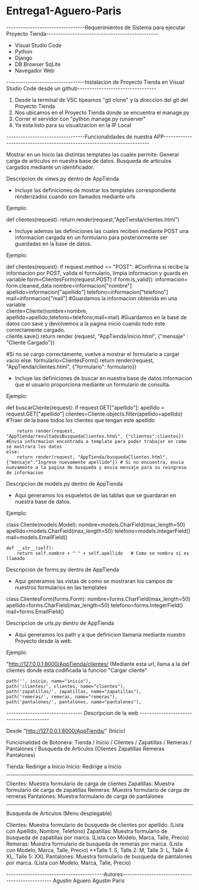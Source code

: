 # Entrega1-Aguero-Paris
---------------------------------Requerimientos de Sistema para ejecutar Proyecto Tienda-----------------------------------------------

- Visual Studio Code
- Python
- Django
- DB Browser SqLite
- Navegador Web

---------------------------------Instalacion de Proyecto Tienda en Visual Studio Code desde un github---------------------------------

1. Desde la terminal de VSC tipeamos "git clone" y la direccion del git del Proyecto Tienda
2. Nos ubicamos en el Proyecto Tienda donde se encuentra el manage.py 
3. Correr el servidor con "python manage.py runserver"
4. Ya esta listo para su visualizacion en la IP Local

---------------------------------Funcionalidades de nuestra APP------------------------------------------------------------------------
 
Mostrar en un Inicio las distintas templates las cuales permite: 
Generar carga de articulos en nuestra base de datos.
Busqueda de articulos cargados mediante un identificador.

Descripcion de views.py dentro de AppTienda

- Incluye las definiciones de mostrar los templates correspondiente renderizados cuando son llamados mediante urls

Ejemplo:

def clientes(request):
    return render(request,"AppTienda/clientes.html")


- Incluye ademas las definiciones las cuales reciben mediante POST una informacion cargada en un formulario para posteriormente ser guardadas en la base de datos.

Ejemplo:

def clientes(request):
    if request.method == "POST": #Confirma si recibe la informacion por POST, valida el formulario, limpia informacion y guarda en variable
        form=ClientesForm(request.POST)
        if form.is_valid():
            informacion= form.cleaned_data
            nombre=informacion["nombre"]
            apellido=informacion["apellido"]
            telefono=informacion["telefono"]
            mail=informacion["mail"]
#Guardamos la informacion obtenida en una variable         
            cliente=Cliente(nombre=nombre, apellido=apellido,telefono=telefono,mail=mail)
#Guardamos en la base de datos con save y devolvemos a la pagina inicio cuando todo este correctamente cargado.            
            cliente.save()
            return render (request, "AppTienda/inicio.html", {"mensaje" : "Cliente Cargado"})

#Si no se cargo correctamente, vuelve a mostrar el formulario a cargar vacio 
    else:
        formulario=ClientesForm()
        return render(request, "AppTienda/clientes.html", {"formulario": formulario})

- Incluye las definiciones de buscar en nuestra base de datos informacion que el usuario proporciona mediante un formulario de consulta.

Ejemplo:

def buscarCliente(request):
    if request.GET["apellido"]:
        apellido = request.GET["apellido"]
        clientes=Cliente.objects.filter(apellido=apellido) #Traer de la base todos los clientes que tengan este apellido
        
        return render(request, "AppTienda/resultadosBusquedaClientes.html", {"clientes":clientes}) #Envia informacion encontrada a template para poder trabajar en como se mostrara los datos
    else:
        return render(request, "AppTienda/busquedaClientes.html", {"mensaje":"Ingrese nuevamente apellido"}) # Si no encuentra, envia nuevamente a la pagina de busqueda y envia mensaje para su reingreso de informacion


Descripcion de models.py dentro de AppTienda

- Aqui generamos los esqueletos de las tablas que se guardaran en nuestra base de datos.

Ejemplo:

class Cliente(models.Model):
    nombre=models.CharField(max_length=50)
    apellido=models.CharField(max_length=50)
    telefono=models.IntegerField()
    mail=models.EmailField()

    def __str__(self):
        return self.nombre + " " + self.apellido   # Como se nombra si es llamado

Descripcion de forms.py dentro de AppTienda

- Aqui generamos las vistas de como se mostraran los campos de nuestros formularios en las templates

class ClientesForm(forms.Form):
    nombre=forms.CharField(max_length=50)
    apellido=forms.CharField(max_length=50)
    telefono=forms.IntegerField()
    mail=forms.EmailField()

Descripcion de urls.py dentro de AppTienda

- Aqui generamos los path y a que definicion llamaria mediante nuestro Proyecto desde la web.

Ejemplo:

"http://127.0.0.1:8000/AppTienda/clientes/ (Mediante esta url, llama a la def clientes donde esta codificada la funcion "Cargar cliente"

    path('', inicio, name="inicio"),
    path('clientes/', clientes, name="clientes"),
    path('zapatillas/', zapatillas, name="zapatillas"),
    path('remeras/', remeras, name="remeras"),
    path('pantalones/', pantalones, name="pantalones"),




-------------------------------- Descripcion de la web ----------------------------------------

Desde "http://127.0.0.1:8000/AppTienda/" (Inicio)

Funcionalidad de Botonera: Tienda / Inicio / Clientes / Zapatillas / Remeras / Pantalones / Busqueda de Articulos (Clientes Zapatillas Remeras Pantalones)

Tienda: Redirige a Inicio
Inicio: Redirige a Inicio

--------

Clientes: Muestra formulario de carga de clientes
Zapatillas: Muestra formulario de carga de zapatillas
Remeras: Muestra formulario de carga de remeras
Pantalones: Muestra formulario de carga de pantalones

--------

Busqueda de Articulos (Menu desplegable)

Clientes: Muestra formulario de busqueda de clientes por apellido. (Lista con Apellido, Nombre, Telefono)
Zapatillas: Muestra formulario de busqueda de zapatillas por marca. (Lista con Modelo, Marca, Talle, Precio)
Remeras: Muestra formulario de busqueda de remeras por marca. (Lista con Modelo, Marca, Talle, Precio) **Talle 1: S, Talle 2: M, Talle 3: L, Talle 4: XL, Talle 5: XXL
Pantalones: Muestra formulario de busqueda de pantalones por marca. (Lista con Modelo, Marca, Talle, Precio)

-----------------------------------------Autores------------------------------------------------
Agustin Aguero 
Agustin Paris


